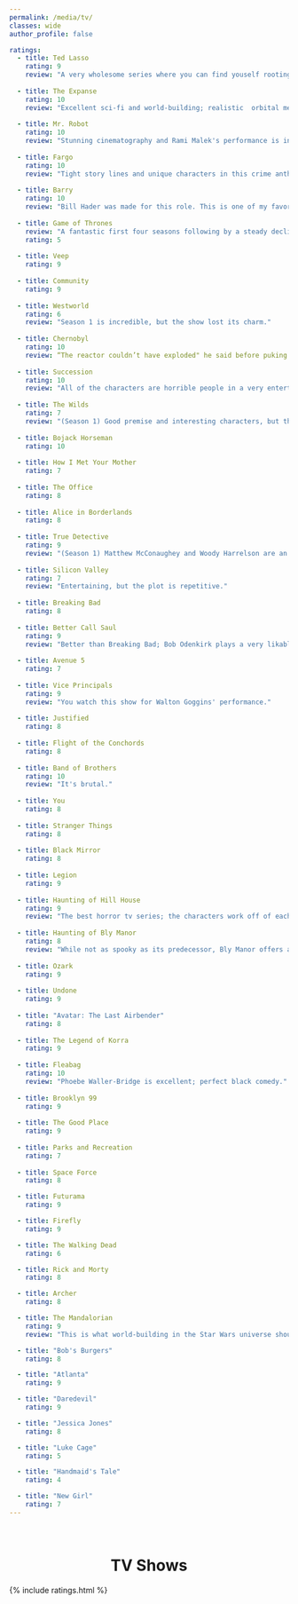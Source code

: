```yaml
---
permalink: /media/tv/
classes: wide
author_profile: false

ratings:
  - title: Ted Lasso
    rating: 9
    review: "A very wholesome series where you can find youself rooting for everyone at some point."
  
  - title: The Expanse
    rating: 10
    review: "Excellent sci-fi and world-building; realistic  orbital mechanics are appreciated."
  
  - title: Mr. Robot
    rating: 10
    review: "Stunning cinematography and Rami Malek's performance is incredible. A realistic portrayal of programming."
  
  - title: Fargo
    rating: 10
    review: "Tight story lines and unique characters in this crime anthology series."
  
  - title: Barry
    rating: 10
    review: "Bill Hader was made for this role. This is one of my favorite dramedies."
  
  - title: Game of Thrones
    review: "A fantastic first four seasons following by a steady decline and an abysmal finish."
    rating: 5
  
  - title: Veep
    rating: 9
  
  - title: Community
    rating: 9
  
  - title: Westworld
    rating: 6
    review: "Season 1 is incredible, but the show lost its charm."
  
  - title: Chernobyl
    rating: 10
    review: “The reactor couldn’t have exploded" he said before puking all over the floor.
  
  - title: Succession
    rating: 10
    review: "All of the characters are horrible people in a very entertaining way."
  
  - title: The Wilds
    rating: 7
    review: "(Season 1) Good premise and interesting characters, but the ending didn't have much payoff."
  
  - title: Bojack Horseman
    rating: 10
  
  - title: How I Met Your Mother
    rating: 7
  
  - title: The Office
    rating: 8
  
  - title: Alice in Borderlands
    rating: 8
  
  - title: True Detective
    rating: 9
    review: "(Season 1) Matthew McConaughey and Woody Harrelson are an incredible duo."
  
  - title: Silicon Valley
    rating: 7
    review: "Entertaining, but the plot is repetitive."
  
  - title: Breaking Bad
    rating: 8
  
  - title: Better Call Saul
    rating: 9
    review: "Better than Breaking Bad; Bob Odenkirk plays a very likable character."
  
  - title: Avenue 5
    rating: 7
  
  - title: Vice Principals
    rating: 9
    review: "You watch this show for Walton Goggins' performance."
  
  - title: Justified
    rating: 8
  
  - title: Flight of the Conchords
    rating: 8
  
  - title: Band of Brothers
    rating: 10
    review: "It's brutal."
  
  - title: You
    rating: 8
  
  - title: Stranger Things
    rating: 8
  
  - title: Black Mirror
    rating: 8
  
  - title: Legion
    rating: 9
  
  - title: Haunting of Hill House
    rating: 9
    review: "The best horror tv series; the characters work off of each other very well."
  
  - title: Haunting of Bly Manor
    rating: 8
    review: "While not as spooky as its predecessor, Bly Manor offers an interesting and unsettling story."
  
  - title: Ozark
    rating: 9
  
  - title: Undone
    rating: 9
  
  - title: "Avatar: The Last Airbender"
    rating: 8
  
  - title: The Legend of Korra
    rating: 9
  
  - title: Fleabag
    rating: 10
    review: "Phoebe Waller-Bridge is excellent; perfect black comedy."
  
  - title: Brooklyn 99
    rating: 9
  
  - title: The Good Place
    rating: 9
  
  - title: Parks and Recreation
    rating: 7
  
  - title: Space Force
    rating: 8

  - title: Futurama
    rating: 9

  - title: Firefly
    rating: 9

  - title: The Walking Dead
    rating: 6

  - title: Rick and Morty
    rating: 8

  - title: Archer
    rating: 8

  - title: The Mandalorian
    rating: 9
    review: "This is what world-building in the Star Wars universe should look like."

  - title: "Bob's Burgers"
    rating: 8

  - title: "Atlanta"
    rating: 9

  - title: "Daredevil"
    rating: 9

  - title: "Jessica Jones"
    rating: 8

  - title: "Luke Cage"
    rating: 5

  - title: "Handmaid's Tale"
    rating: 4

  - title: "New Girl"
    rating: 7
---
```


<br>
<h1 style="text-align: center;"> TV Shows </h1>
{% include ratings.html %}
